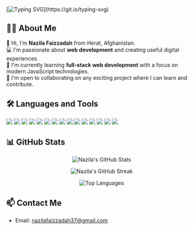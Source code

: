 [![Typing SVG](https://readme-typing-svg.demolab.com?font=Fira+Code&size=23&duration=3000&pause=717&center=true&vCenter=true&width=435&lines=Hello+%2C+there!+%F0%9F%91%8B;This+is+Nazila+Faizzadah+...;Nice+to+meet+you+!)](https://git.io/typing-svg)
##


## 👩‍💻 About Me

👋 Hi, I'm **Nazila Faizzadah** from Herat, Afghanistan.  
💻 I'm passionate about **web development** and creating useful digital experiences.  
🌱 I'm currently learning **full-stack web development** with a focus on modern JavaScript technologies.  
🤝 I'm open to collaborating on any exciting project where I can learn and contribute.



## 🛠️ Languages and Tools

<p align="left">
  <img src="https://img.shields.io/badge/HTML5-E34F26?style=for-the-badge&logo=html5&logoColor=white" />
  <img src="https://img.shields.io/badge/CSS3-1572B6?style=for-the-badge&logo=css3&logoColor=white" />
  <img src="https://img.shields.io/badge/JavaScript-F7DF1E?style=for-the-badge&logo=javascript&logoColor=black" />
  <img src="https://img.shields.io/badge/Bootstrap-563D7C?style=for-the-badge&logo=bootstrap&logoColor=white" />
  <img src="https://img.shields.io/badge/TailwindCSS-06B6D4?style=for-the-badge&logo=tailwind-css&logoColor=white" />
  <img src="https://img.shields.io/badge/React-20232A?style=for-the-badge&logo=react&logoColor=61DAFB" />
  <img src="https://img.shields.io/badge/Node.js-339933?style=for-the-badge&logo=nodedotjs&logoColor=white" />
  <img src="https://img.shields.io/badge/Express.js-000000?style=for-the-badge&logo=express&logoColor=white" />
  <img src="https://img.shields.io/badge/MongoDB-47A248?style=for-the-badge&logo=mongodb&logoColor=white" />
  <img src="https://img.shields.io/badge/PostgreSQL-316192?style=for-the-badge&logo=postgresql&logoColor=white" />
  <img src="https://img.shields.io/badge/Python-3776AB?style=for-the-badge&logo=python&logoColor=white" />
  <img src="https://img.shields.io/badge/PHP-777BB4?style=for-the-badge&logo=php&logoColor=white" />
  <img src="https://img.shields.io/badge/Java-007396?style=for-the-badge&logo=java&logoColor=white" />
  <img src="https://img.shields.io/badge/Git-F05032?style=for-the-badge&logo=git&logoColor=white" />
  <img src="https://img.shields.io/badge/GitHub-181717?style=for-the-badge&logo=github&logoColor=white" />
</p>

## 📊 GitHub Stats

<p align="center">
  <img src="https://github-readme-stats.vercel.app/api?username=nazilaF2002&show_icons=true&theme=tokyonight" alt="Nazila's GitHub Stats" />
</p>

<p align="center">
  <img src="https://github-readme-streak-stats.herokuapp.com?user=nazilaF2002&theme=tokyonight&date_format=M%20j%5B%2C%20Y%5D" alt="Nazila's GitHub Streak" />
</p>

<p align="center">
  <img src="https://github-readme-stats.vercel.app/api/top-langs/?username=nazilaF2002&layout=compact&theme=tokyonight" alt="Top Languages" />
</p>



## 📫 Contact Me

- Email: [nazilafaizzadah37@gmail.com](mailto:nazilafaizzadah37@gmail.com)




<!--
**nazilaF2002/nazilaF2002** is a ✨ _special_ ✨ repository because its `README.md` (this file) appears on your GitHub profile.

Here are some ideas to get you started:

- 🔭 I’m currently working on ...
- 🌱 I’m currently learning ...
- 👯 I’m looking to collaborate on ...
- 🤔 I’m looking for help with ...
- 💬 Ask me about ...
- 📫 How to reach me: ...
- 😄 Pronouns: ...
- ⚡ Fun fact: ...

## 🧠 My GitHub Activity

![GitHub Activity Graph](https://github-profile-summary-cards.vercel.app/api/cards/profile-details?username=naziFaizzy&theme=github_dark)

![GitHub Stats](https://github-profile-summary-cards.vercel.app/api/cards/stats?username=naziFaizzy&theme=github_dark)

![Top Langs](https://github-profile-summary-cards.vercel.app/api/cards/most-commit-language?username=naziFaizzy&theme=github_dark)

![Productive Time](https://github-profile-summary-cards.vercel.app/api/cards/productive-time?username=naziFaizzy&theme=github_dark)
[![GitHub profile summary](https://github-profile-summary-cards.vercel.app/api/cards/productive-time?username=USERNAME&theme=github_dark)](https://github.com/USERNAME)

-->

